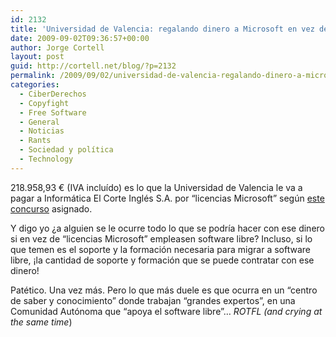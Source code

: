 ```yaml
---
id: 2132
title: 'Universidad de Valencia: regalando dinero a Microsoft en vez de emplearlo en alumnos'
date: 2009-09-02T09:36:57+00:00
author: Jorge Cortell
layout: post
guid: http://cortell.net/blog/?p=2132
permalink: /2009/09/02/universidad-de-valencia-regalando-dinero-a-microsoft-en-vez-de-emplearlo-en-alumnos/
categories:
  - CiberDerechos
  - Copyfight
  - Free Software
  - General
  - Noticias
  - Rants
  - Sociedad y polí­tica
  - Technology
---
```

218.958,93 € (IVA incluído) es lo que la Universidad de Valencia le va a pagar a Informática El Corte Inglés S.A. por &#8220;licencias Microsoft&#8221; según <a title="http://www1.pre.gva.es/L/BASIS/BDLGVPU/WEB/LEC_LISTADOS_TEXTO/DDW?W%3DSIGNATURA_N=9692+AND+SIGNATURA_A=2009%26R%3DN" href="http://www1.pre.gva.es/L/BASIS/BDLGVPU/WEB/LEC_LISTADOS_TEXTO/DDW?W%3DSIGNATURA_N=9692+AND+SIGNATURA_A=2009%26R%3DN" target="_blank">este concurso</a> asignado.

Y digo yo ¿a alguien se le ocurre todo lo que se podría hacer con ese dinero si en vez de &#8220;licencias Microsoft&#8221; empleasen software libre? Incluso, si lo que temen es el soporte y la formación necesaria para migrar a software libre, ¡la cantidad de soporte y formación que se puede contratar con ese dinero!

Patético. Una vez más. Pero lo que más duele es que ocurra en un &#8220;centro de saber y conocimiento&#8221; donde trabajan &#8220;grandes expertos&#8221;, en una Comunidad Autónoma que &#8220;apoya el software libre&#8221;&#8230; _ROTFL (and crying at the same time_)